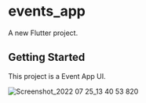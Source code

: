 # events_app

A new Flutter project.

## Getting Started

This project is a Event App UI.

![Screenshot_2022 07 25_13 40 53 820](https://user-images.githubusercontent.com/62571684/180724146-c33438d5-b6a3-4583-85ae-0001c915d4e4.png)
